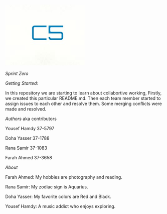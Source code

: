 
![Screenshot](Screenshot.jpg)

*Sprint* *Zero*



*Getting Started:*


In this repository we are starting to learn about collabortive working, 
Firstly, we created this particular README.md.
Then each team member started to assign issues to each other and 
resolve them. Some merging conflicts were made and resolved.



*Authors* aka contributors 



Yousef Hamdy 37-5797

Doha Yasser 37-1788

Rana Samir 37-1083

Farah Ahmed 37-3658





*About* 


Farah Ahmed: My hobbies are photography and reading.

Rana Samir: My zodiac sign is Aquarius.

Doha Yasser: My favorite colors are Red and Black.

Yousef Hamdy: A music addict who enjoys exploring.





